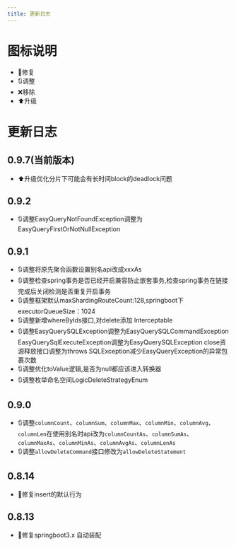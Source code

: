 ```yaml
---
title: 更新日志
---
```


# 图标说明
- 🔧修复
- 🔃调整
- ❌移除
- ⬆️升级
# 更新日志
## 0.9.7(当前版本)
- ⬆️升级优化分片下可能会有长时间block的deadlock问题

## 0.9.2
- 🔃调整EasyQueryNotFoundException调整为EasyQueryFirstOrNotNullException
## 0.9.1
- 🔃调整将原先聚合函数设置别名api改成xxxAs
- 🔃调整检查spring事务是否已经开启兼容防止嵌套事务,检查spring事务在链接完成后关闭检测是否重复开启事务
- 🔃调整框架默认maxShardingRouteCount:128,springboot下executorQueueSize：1024
- 🔃调整新增whereByIds接口,对delete添加 Interceptable
- 🔃调整EasyQuerySQLException调整为EasyQuerySQLCommandException EasyQuerySqlExecuteException调整为EasyQuerySQLException close资源释放接口调整为throws SQLException减少EasyQueryException的异常包裹次数
- 🔃调整优化toValue逻辑,是否为null都应该进入转换器
- 🔃调整枚举命名空间LogicDeleteStrategyEnum
## 0.9.0
- 🔃调整`columnCount`、`columnSum`、`columnMax`、`columnMin`、`columnAvg`、`columnLen`在使用别名时api改为`columnCountAs`、`columnSumAs`、`columnMaxAs`、`columnMinAs`、`columnAvgAs`、`columnLenAs`
- 🔃调整`allowDeleteCommand`接口修改为`allowDeleteStatement`

## 0.8.14
- 🔧修复insert的默认行为

## 0.8.13
- 🔧修复springboot3.x 自动装配